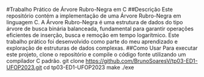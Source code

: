 #Trabalho Prático de Árvore Rubro-Negra em C
##Descrição
Este repositório contém a implementação de uma Árvore Rubro-Negra em linguagem C. A Árvore Rubro-Negra é uma estrutura de dados do tipo árvore de busca binária balanceada, fundamental para garantir operações eficientes de inserção, busca e remoção em tempo logarítmico. Este trabalho prático foi desenvolvido como parte do meu aprendizado e exploração de estruturas de dados complexas.
##Como Usar
Para executar este projeto, clone o repositório e compile o código fonte utilizando um compilador C padrão.
git clone https://github.com/BrunoSoaresV/tp03-ED1-UFOP2023.git
cd tp03-ED1-UFOP2023
make
./exe
